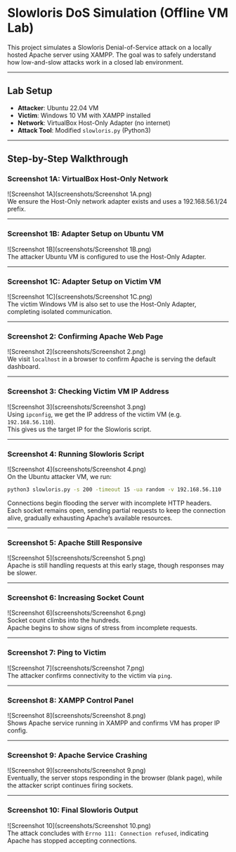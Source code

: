 # Slowloris DoS Simulation (Offline VM Lab)

This project simulates a Slowloris Denial-of-Service attack on a locally hosted Apache server using XAMPP. The goal was to safely understand how low-and-slow attacks work in a closed lab environment.

---

## Lab Setup

- **Attacker**: Ubuntu 22.04 VM  
- **Victim**: Windows 10 VM with XAMPP installed  
- **Network**: VirtualBox Host-Only Adapter (no internet)  
- **Attack Tool**: Modified `slowloris.py` (Python3)

---

## Step-by-Step Walkthrough

### Screenshot 1A: VirtualBox Host-Only Network

![Screenshot 1A](screenshots/Screenshot 1A.png)  
We ensure the Host-Only network adapter exists and uses a 192.168.56.1/24 prefix.

---

### Screenshot 1B: Adapter Setup on Ubuntu VM

![Screenshot 1B](screenshots/Screenshot 1B.png)  
The attacker Ubuntu VM is configured to use the Host-Only Adapter.

---

### Screenshot 1C: Adapter Setup on Victim VM

![Screenshot 1C](screenshots/Screenshot 1C.png)  
The victim Windows VM is also set to use the Host-Only Adapter, completing isolated communication.

---

### Screenshot 2: Confirming Apache Web Page

![Screenshot 2](screenshots/Screenshot 2.png)  
We visit `localhost` in a browser to confirm Apache is serving the default dashboard.

---

### Screenshot 3: Checking Victim VM IP Address

![Screenshot 3](screenshots/Screenshot 3.png)  
Using `ipconfig`, we get the IP address of the victim VM (e.g. `192.168.56.110`).  
This gives us the target IP for the Slowloris script.

---

### Screenshot 4: Running Slowloris Script

![Screenshot 4](screenshots/Screenshot 4.png)  
On the Ubuntu attacker VM, we run:

```bash
python3 slowloris.py -s 200 -timeout 15 -ua random -v 192.168.56.110
```

Connections begin flooding the server with incomplete HTTP headers.  
Each socket remains open, sending partial requests to keep the connection alive, gradually exhausting Apache’s available resources.

---

### Screenshot 5: Apache Still Responsive

![Screenshot 5](screenshots/Screenshot 5.png)  
Apache is still handling requests at this early stage, though responses may be slower.

---

### Screenshot 6: Increasing Socket Count

![Screenshot 6](screenshots/Screenshot 6.png)  
Socket count climbs into the hundreds.  
Apache begins to show signs of stress from incomplete requests.

---

### Screenshot 7: Ping to Victim

![Screenshot 7](screenshots/Screenshot 7.png)  
The attacker confirms connectivity to the victim via `ping`.

---

### Screenshot 8: XAMPP Control Panel

![Screenshot 8](screenshots/Screenshot 8.png)  
Shows Apache service running in XAMPP and confirms VM has proper IP config.

---

### Screenshot 9: Apache Service Crashing

![Screenshot 9](screenshots/Screenshot 9.png)  
Eventually, the server stops responding in the browser (blank page), while the attacker script continues firing sockets.

---

### Screenshot 10: Final Slowloris Output

![Screenshot 10](screenshots/Screenshot 10.png)  
The attack concludes with `Errno 111: Connection refused`, indicating Apache has stopped accepting connections.
